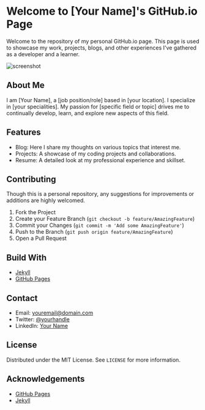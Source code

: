 # Welcome to [Your Name]'s GitHub.io Page

Welcome to the repository of my personal GitHub.io page. This page is used to showcase my work, projects, blogs, and other experiences I've gathered as a developer and a learner.

![screenshot](https://url.to/your/screenshot.png)

## About Me

I am [Your Name], a [job position/role] based in [your location]. I specialize in [your specialities]. My passion for [specific field or topic] drives me to continually develop, learn, and explore new aspects of this field.

## Features

* Blog: Here I share my thoughts on various topics that interest me.
* Projects: A showcase of my coding projects and collaborations.
* Resume: A detailed look at my professional experience and skillset.

## Contributing

Though this is a personal repository, any suggestions for improvements or additions are highly welcomed. 

1. Fork the Project
2. Create your Feature Branch (`git checkout -b feature/AmazingFeature`)
3. Commit your Changes (`git commit -m 'Add some AmazingFeature'`)
4. Push to the Branch (`git push origin feature/AmazingFeature`)
5. Open a Pull Request

## Build With

* [Jekyll](https://jekyllrb.com/)
* [GitHub Pages](https://pages.github.com/)

## Contact

* Email: youremail@domain.com
* Twitter: [@yourhandle](https://twitter.com/yourhandle)
* LinkedIn: [Your Name](https://www.linkedin.com/in/your-name)

## License

Distributed under the MIT License. See `LICENSE` for more information.

## Acknowledgements

* [GitHub Pages](https://pages.github.com/)
* [Jekyll](https://jekyllrb.com/)
